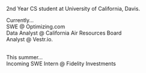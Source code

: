 2nd Year CS student at University of California, Davis.

Currently...
<br/>SWE @ Optimizing.com
<br/>Data Analyst @ California Air Resources Board
<br/>Analyst @ Vestr.io.

<br/>This summer...
<br/>Incoming SWE Intern @ Fidelity Investments
